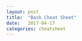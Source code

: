 ```yaml
---
layout: post
title:  "Bash Cheat Sheet"
date:   2017-04-17
categories: cheatsheet
---
```


<script src="https://gist.github.com/awkale/2de8e3b6334f1f1514b8.js"></script>
